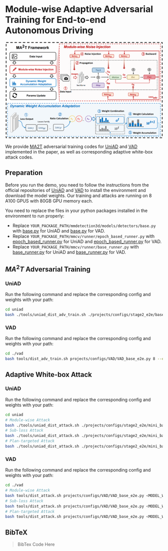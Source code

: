 # Module-wise Adaptive Adversarial Training for End-to-end Autonomous Driving

![framework](./framework.png)

We provide [MA2T](https://tianyuan2001.github.io/MA2T.github.io/) adversarial training codes for [UniAD](https://github.com/OpenDriveLab/UniAD) and [VAD](https://github.com/hustvl/VAD) implemented in the paper, as well as corresponding adaptive white-box attack codes. 

## Preparation

Before you run the demo, you need to follow the instructions from the official repositories of [UniAD](https://github.com/OpenDriveLab/UniAD) and [VAD](https://github.com/hustvl/VAD) to install the environment and download the model weights. Our training and attacks are running on 8 A100 GPUS with 80GB GPU memory each.

You need to replace the files in your python packages installed in the environment to run properly:

+ Replace `YOUR_PACKAGE_PATH/mmdetection3d/models/detectors/base.py` with [base.py](./uniad/packages/base.py) for UniAD and [base.py](./vad/packages/base.py) for VAD.
+ Replace `YOUR_PACKAGE_PATH/mmcv/runner/epoch_based_runner.py` with [epoch_based_runner.py](./uniad/packages/epoch_based_runner.py) for UniAD and [epoch_based_runner.py](./vad/packages/epoch_based_runner.py) for VAD.
+ Replace `YOUR_PACKAGE_PATH/mmcv/runner/base_runner.py` with [base_runner.py](./uniad/packages/base_runner.py) for UniAD and [base_runner.py](./vad/packages/base_runnerr.py) for VAD.

## $MA^{2}T$ Adversarial Training

### UniAD

Run the following command and replace the corresponding config and weights with your path:

```bash
cd uniad
bash ./tools/uniad_dist_adv_train.sh ./projects/configs/stage2_e2e/base_e2e.py 8 --epoch <XXX> --img --track_motion --seg_motion --motion_occ --motion_plan --pgd-cfg steps=<XXX> img_eps=<XXX> track_eps=<XXX> seg_eps=<XXX> motion_traj_eps=<XXX> --resume-from <XXX> --dynamic ma2t
```

### VAD

Run the following command and replace the corresponding config and weights with your path:

```bash
cd ./vad
bash tools/dist_adv_train.sh projects/configs/VAD/VAD_base_e2e.py 8 --epoch <XXX> --img --map --agent --pgd-cfg eps_img=<XXX> eps_map=<XXX> eps_agent=<XXX> steps=<XXX> --adv-mode miloo --ckpt-folder ATma2t --dynamic ma2t
```    

## Adaptive White-box Attack

### UniAD

Run the following command and replace the corresponding config and weights with your path:

```bash
cd uniad
# Module-wise Attack
bash ./tools/uniad_dist_attack.sh ./projects/configs/stage2_e2e/mini_base_e2e.py <MODEL_WEIGHTS_PATH> 8 --exp-folder adaptative_attack --exp-name plan_targeted --img --track_motion --seg_motion --motion_occ --motion_plan --pgd-cfg img_eps=<XXX> track_eps=<XXX> seg_eps=<XXX> motion_traj_eps=<XXX> steps=<XXX> --attack_mode all
# Sub-loss Attack
bash ./tools/uniad_dist_attack.sh ./projects/configs/stage2_e2e/mini_base_e2e.py <MODEL_WEIGHTS_PATH> 8 --exp-folder adaptative_attack --exp-name sub_loss --img --track_motion --seg_motion --motion_occ --motion_plan --pgd-cfg img_eps=<XXX> track_eps=<XXX> seg_eps=<XXX> motion_traj_eps=<XXX> steps=<XXX> --attack_mode task
# Plan-targeted Attack
bash ./tools/uniad_dist_attack.sh ./projects/configs/stage2_e2e/mini_base_e2e.py <MODEL_WEIGHTS_PATH> 8 --exp-folder adaptative_attack --exp-name plan_targeted --img --track_motion --seg_motion --motion_occ --motion_plan --pgd-cfg img_eps=<XXX> track_eps=<XXX> seg_eps=<XXX> motion_traj_eps=<XXX> steps=<XXX> --attack_mode plan 
```

### VAD

Run the following command and replace the corresponding config and weights  with your path:

```bash
cd ./vad
# Module-wise Attack
bash tools/dist_attack.sh projects/configs/VAD/VAD_base_e2e.py <MODEL_WEIGHTS_PATH> 8 --img --map --agent --pgd-cfg eps_img=<XXX> eps_map=<XXX> eps_agent=<XXX> steps=<XXX> --adv-mode loo --target all --exp-folder adaptive_attack --exp-name module_wise
# Sub-loss Attack
bash tools/dist_attack.sh projects/configs/VAD/VAD_base_e2e.py <MODEL_WEIGHTS_PATH> 8 --img --map --agent --pgd-cfg eps_img=<XXX> eps_map=<XXX> eps_agent=<XXX> steps=<XXX> --adv-mode loo --target task --exp-folder adaptive_attack --exp-name sub_loss
# Plan-targeted Attack
bash tools/dist_attack.sh projects/configs/VAD/VAD_base_e2e.py <MODEL_WEIGHTS_PATH> 8 --img --map --agent --pgd-cfg eps_img=<XXX> eps_map=<XXX> eps_agent=<XXX> steps=<XXX> --adv-mode loo --target plan --exp-folder adaptive_attack --exp-name plan_targeted
```    

## BibTeX

> BibTex Code Here